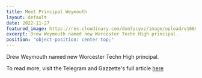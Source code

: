 ```yaml
---
title: Meet Principal Weymouth
layout: default
date: 2022-11-27
featured_image: https://res.cloudinary.com/dxm7ycyxz/image/upload/v1668016891/2022/04/c88f76e0-1499-4954-920b-faac2e8cc48b-LOC_Tech_Principal.jpg_tn7jgz.jpg
excerpt: Drew Weymouth named new Worcester Techn High principal.
position: "object-position: center top;"
---
```


Drew Weymouth named new Worcester Techn High principal.

To read more, visit the Telegram and Gazzette's full article [here](https://www.telegram.com/story/news/2022/04/05/worcester-technical-high-school-names-drew-weymouth-new-principal/7207813001/)